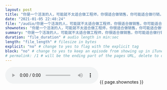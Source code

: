 ```yaml
---
layout: post
title: "你是一个活泼的人，可能就不太适合做工程师，你很适合做销售，你可能适合做行销，你就不适合当工程师。" # quotes allow forbidden characters like the colon
date: "2021-01-05 22:48:24"
file: "/audio/你是一个活泼的人，可能就不太适合做工程师，你很适合做销售，你可能适合做行销，你就不适合当工程师。.mp3"
shownotes: "你是一个活泼的人，可能就不太适合做工程师，你很适合做销售，你可能适合做行销，你就不适合当工程师。"
summary: "你是一个活泼的人，可能就不太适合做工程师，你很适合做销售，你可能适合做行销，你就不适合当工程师。"
duration: "file_duration" # audio length in min:sec
length: "file_length" # filesize in bytes
explicit: "no" # change to yes to flag with the explicit tag
block: "no" # change to yes to keep an episode from showing up in iTunes
# permalink: /1 # will be the ending part of the pages URL, delete to default to the title
---
```


<audio controls>
<source src="{{site.url}}{{site.baseurl}}{{ page.file }}" type="audio/x-mp3">
Your browser does not support the audio element.
</audio>
{{ page.shownotes }}
